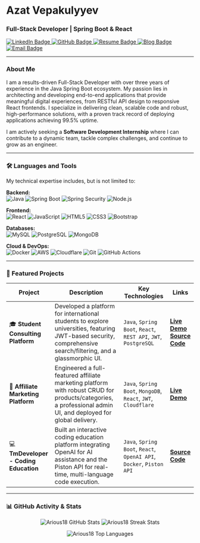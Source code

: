 # Azat Vepakulyyev
### Full-Stack Developer | Spring Boot & React

<p align="left">
  <a href="https://www.linkedin.com/in/azat-vepakulyyev/" target="_blank">
    <img src="https://img.shields.io/badge/LinkedIn-0077B5?style=for-the-badge&logo=linkedin&logoColor=white" alt="LinkedIn Badge"/>
  </a>
  <a href="https://github.com/Arious18" target="_blank">
    <img src="https://img.shields.io/badge/GitHub-181717?style=for-the-badge&logo=github&logoColor=white" alt="GitHub Badge"/>
  </a>
  <a href="https://github.com/Arious18/Arious18/main/Azat_Vepakulyyev_Cv.pdf" target="_blank">
    <img src="https://img.shields.io/badge/View_My_Resume-3498DB?style=for-the-badge&logo=read-the-docs&logoColor=white" alt="Resume Badge"/>
  </a>
  <a href="https://www.azatvepakulyyev.blog" target="_blank">
    <img src="https://img.shields.io/badge/Blog-20232A?style=for-the-badge&logo=blogger&logoColor=white" alt="Blog Badge"/>
  </a>
  <a href="mailto:azatvepakulyyev@gmail.com">
    <img src="https://img.shields.io/badge/Email-D14836?style=for-the-badge&logo=gmail&logoColor=white" alt="Email Badge"/>
  </a>
</p>

---

### About Me

I am a results-driven Full-Stack Developer with over three years of experience in the Java Spring Boot ecosystem. My passion lies in architecting and developing end-to-end applications that provide meaningful digital experiences, from RESTful API design to responsive React frontends. I specialize in delivering clean, scalable code and robust, high-performance solutions, with a proven track record of deploying applications achieving 99.5% uptime.

I am actively seeking a **Software Development Internship** where I can contribute to a dynamic team, tackle complex challenges, and continue to grow as an engineer.

---

### 🛠️ Languages and Tools

My technical expertise includes, but is not limited to:

<p align="left">
  <strong>Backend:</strong><br/>
  <img src="https://img.shields.io/badge/Java-ED8B00?style=for-the-badge&logo=openjdk&logoColor=white" alt="Java"/>
  <img src="https://img.shields.io/badge/Spring_Boot-6DB33F?style=for-the-badge&logo=spring&logoColor=white" alt="Spring Boot"/>
  <img src="https://img.shields.io/badge/Spring_Security-6DB33F?style=for-the-badge&logo=spring-security&logoColor=white" alt="Spring Security"/>
  <img src="https://img.shields.io/badge/Node.js-339933?style=for-the-badge&logo=nodedotjs&logoColor=white" alt="Node.js"/>
</p>
<p align="left">
  <strong>Frontend:</strong><br/>
  <img src="https://img.shields.io/badge/React-20232A?style=for-the-badge&logo=react&logoColor=61DAFB" alt="React"/>
  <img src="https://img.shields.io/badge/JavaScript-F7DF1E?style=for-the-badge&logo=javascript&logoColor=black" alt="JavaScript"/>
  <img src="https://img.shields.io/badge/HTML5-E34F26?style=for-the-badge&logo=html5&logoColor=white" alt="HTML5"/>
  <img src="https://img.shields.io/badge/CSS3-1572B6?style=for-the-badge&logo=css3&logoColor=white" alt="CSS3"/>
  <img src="https://img.shields.io/badge/Bootstrap-563D7C?style=for-the-badge&logo=bootstrap&logoColor=white" alt="Bootstrap"/>
</p>
<p align="left">
  <strong>Databases:</strong><br/>
  <img src="https://img.shields.io/badge/MySQL-4479A1?style=for-the-badge&logo=mysql&logoColor=white" alt="MySQL"/>
  <img src="https://img.shields.io/badge/PostgreSQL-336791?style=for-the-badge&logo=postgresql&logoColor=white" alt="PostgreSQL"/>
  <img src="https://img.shields.io/badge/MongoDB-47A248?style=for-the-badge&logo=mongodb&logoColor=white" alt="MongoDB"/>
</p>
<p align="left">
  <strong>Cloud & DevOps:</strong><br/>
  <img src="https://img.shields.io/badge/Docker-2496ED?style=for-the-badge&logo=docker&logoColor=white" alt="Docker"/>
  <img src="https://img.shields.io/badge/AWS-232F3E?style=for-the-badge&logo=amazon-aws&logoColor=white" alt="AWS"/>
  <img src="https://img.shields.io/badge/Cloudflare-F38020?style=for-the-badge&logo=Cloudflare&logoColor=white" alt="Cloudflare"/>
  <img src="https://img.shields.io/badge/Git-F05032?style=for-the-badge&logo=git&logoColor=white" alt="Git"/>
  <img src="https://img.shields.io/badge/GitHub_Actions-2088FF?style=for-the-badge&logo=github-actions&logoColor=white" alt="GitHub Actions"/>
</p>

---

### 🚀 Featured Projects

| Project                                                                            | Description                                                                                                                                              | Key Technologies                                                                    | Links                                                                                                                                                 |
| ---------------------------------------------------------------------------------- | -------------------------------------------------------------------------------------------------------------------------------------------------------- | ----------------------------------------------------------------------------------- | ----------------------------------------------------------------------------------------------------------------------------------------------------- |
| 🎓 **Student Consulting Platform**                                                  | Developed a platform for international students to explore universities, featuring JWT-based security, comprehensive search/filtering, and a glassmorphic UI. | `Java`, `Spring Boot`, `React`, `REST API`, `JWT`, `PostgreSQL`                       | [**Live Demo**](https://talyp.biz) <br/> [**Source Code**](https://github.com/Arious18/Full-Stack-Spring-Boot-My-Student-Consultancy)                     |
| 🛒 **Affiliate Marketing Platform**                                                 | Engineered a full-featured affiliate marketing platform with robust CRUD for products/categories, a professional admin UI, and deployed for global delivery. | `Java`, `Spring Boot`, `MongoDB`, `React`, `JWT`, `Cloudflare`                        | [**Live Demo**](https://clickify.org)                                                                                                                  |
| 💻 **TmDeveloper - Coding Education**                                               | Built an interactive coding education platform integrating OpenAI for AI assistance and the Piston API for real-time, multi-language code execution.       | `Java`, `Spring Boot`, `React`, `OpenAI API`, `Docker`, `Piston API`                | [**Source Code**](https://github.com/Arious18/TmDeveloper)                                                                                               |

---

### 📊 GitHub Activity & Stats

<p align="center">
  <img align="center" src="https://github-readme-stats.vercel.app/api?username=Arious18&show_icons=true&locale=en&theme=vision-friendly-dark&count_private=true" alt="Arious18 GitHub Stats" />
  <img align="center" src="https://github-readme-streak-stats.herokuapp.com/?user=Arious18&theme=vision-friendly-dark" alt="Arious18 Streak Stats" />
</p>
<p align="center">
  <img align="center" src="https://github-readme-stats.vercel.app/api/top-langs?username=Arious18&show_icons=true&locale=en&layout=compact&theme=vision-friendly-dark" alt="Arious18 Top Languages" />
</p>
